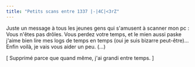 ```yaml
---
title: "Petits scans entre 1337 |-|4C|<3rZ"
---
```


Juste un message à tous les jeunes gens qui s'amusent à scanner mon pc : Vous
n'êtes pas drôles. Vous perdez votre temps, et le mien aussi paske j'aime bien
lire mes logs de temps en temps (oui je suis bizarre peut-être)... Enfin
voilà, je vais vous aider un peu. (...)

[ Supprimé parce que quand même, j'ai grandi entre temps. ]

